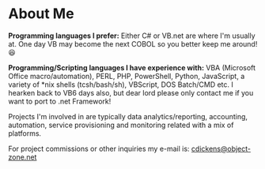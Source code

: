 # About Me

**Programming languages I prefer:** Either C# or VB.net are where I'm usually at.  One day VB may become the next COBOL so you better keep me around!  😆

**Programming/Scripting languages I have experience with:** VBA (Microsoft Office macro/automation), PERL, PHP, PowerShell, Python, JavaScript, a variety of *nix shells (tcsh/bash/sh), VBScript, DOS Batch/CMD etc.  I hearken back to VB6 days also, but dear lord please only contact me if you want to port to .net Framework!

Projects I'm involved in are typically data analytics/reporting, accounting, automation, service provisioning and monitoring related with a mix of platforms.

For project commissions or other inquiries my e-mail is: cdickens@object-zone.net

